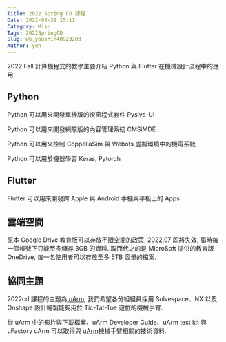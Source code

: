 ```yaml
---
Title: 2022 Spring CD 課程 
Date: 2022-03-31 15:11
Category: Misc
Tags: 2022SpringCD
Slug: w6_youshin40923203
Author: yen
---
```


2022  Fall 計算機程式的教學主要介紹 Python 與 Flutter 在機械設計流程中的應用.

<!-- PELICAN_END_SUMMARY -->

Python
----
Python 可以用來開發單機版的視窗程式套件 Pyslvs-UI

Python 可以用來開發網際版的內容管理系統 CMSiMDE

Python 可以用來控制 CoppeliaSim 與 Webots 虛擬環境中的機電系統

Python 可以用於機器學習 Keras, Pytorch


Flutter
----

Flutter 可以用來開發跨 Apple 與 Android 手機與平板上的 Apps

雲端空間
----

原本 Google Drive 教育版可以存放不限空間的政策, 2022.07 即將失效, 屆時每一個帳號下只能至多儲存 3GB 的資料. 取而代之的是 MicroSoft 提供的教育版 OneDrive, 每一名使用者可以[存放]至多 5TB 容量的檔案.

[存放]:https://nfucc.nfu.edu.tw/?p=19287

協同主題
----

2022cd 課程的主題為[ uArm], 我們希望各分組組員採用 Solvespace、NX 以及 Onshape 設計繪製能夠用於 Tic-Tat-Toe 遊戲的機械手臂.

從 uArm 中的影片與下載檔案、uArm Developer Guide、uArm test kit 與 uFactory uArm 可以取得與 [uArm]機械手臂相關的技術資料.

[uArm]:https://www.youtube.com/watch?v=OqPVK__z9Ek




